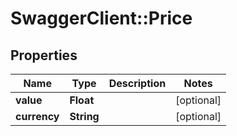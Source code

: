 # SwaggerClient::Price

## Properties
Name | Type | Description | Notes
------------ | ------------- | ------------- | -------------
**value** | **Float** |  | [optional] 
**currency** | **String** |  | [optional] 


